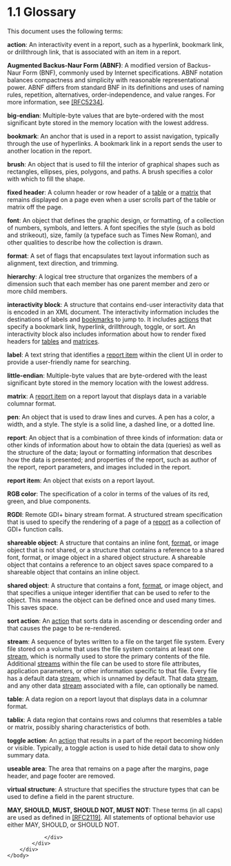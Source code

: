 <html dir="LTR" xmlns:mshelp="http://msdn.microsoft.com/mshelp" xmlns:ddue="http://ddue.schemas.microsoft.com/authoring/2003/5" xmlns:xlink="http://www.w3.org/1999/xlink" xmlns:tool="http://www.microsoft.com/tooltip">
    <head>
        <meta http-equiv="Content-Type" content="text/html; CHARSET=utf-8"></meta>
        <meta name="save" content="history"></meta>
        <title>1.1 Glossary</title>
        <xml>
            <mshelp:toctitle title="1.1 Glossary"></mshelp:toctitle>
            <mshelp:rltitle title="[MS-RGDI]: Glossary"></mshelp:rltitle>
            <mshelp:keyword index="A" term="557e6223-9107-4be3-9f7c-b83beb5d16fc"></mshelp:keyword>
            <mshelp:attr name="DCSext.ContentType" value="open specification"></mshelp:attr>
            <mshelp:attr name="AssetID" value="557e6223-9107-4be3-9f7c-b83beb5d16fc"></mshelp:attr>
            <mshelp:attr name="TopicType" value="kbRef"></mshelp:attr>
            <mshelp:attr name="DCSext.Title" value="[MS-RGDI]: Glossary" />
        </xml>
    </head>
    <body>
        <div id="header">
            <h1 class="heading">1.1 Glossary</h1>
        </div>
        <div id="mainSection">
            <div id="mainBody">
                <div id="allHistory" class="saveHistory"></div>
                <div id="sectionSection0" class="section" name="collapseableSection">
                    

<p>This document uses the following terms:</p>

<p><a id="gt_b178b6c0-7df9-4107-95ca-12c7f0b9900b" /><b>action</b>: An interactivity
event in a report, such as a hyperlink, bookmark link, or drillthrough link,
that is associated with an item in a report.</a></p>

<p><a id="gt_24ddbbb4-b79e-4419-96ec-0fdd229c9ebf" /><b>Augmented Backus-Naur Form
(ABNF)</b>: A modified version of Backus-Naur Form (BNF), commonly used by Internet
specifications. ABNF notation balances compactness and simplicity with
reasonable representational power. ABNF differs from standard BNF in its
definitions and uses of naming rules, repetition, alternatives,
order-independence, and value ranges. For more information, see </a><a href="https://go.microsoft.com/fwlink/?LinkId=123096">[RFC5234]</a>.</p>

<p><a id="gt_6f6f9e8e-5966-4727-8527-7e02fb864e7e" /><b>big-endian</b>: Multiple-byte
values that are byte-ordered with the most significant byte stored in the
memory location with the lowest address.</a></p>

<p><a id="gt_42f9c2f4-8a4b-4d64-a0e1-fc071debdf4c" /><b>bookmark</b>: An anchor that
is used in a report to assist navigation, typically through the use of
hyperlinks. A bookmark link in a report sends the user to another location in
the report.</a></p>

<p><a id="gt_651044e0-b864-4fdb-aba6-f4cd25b0b3c8" /><b>brush</b>: An object that is
used to fill the interior of graphical shapes such as rectangles, ellipses,
pies, polygons, and paths. A brush specifies a color with which to fill the
shape.</a></p>

<p><a id="gt_fa3c2e3f-8831-427d-b84d-d61744433876" /><b>fixed header</b>: A column
header or row header of a </a><a href="557e6223-9107-4be3-9f7c-b83beb5d16fc.html#gt_d3a7da8d-a597-4838-9756-25e30b640ba7">table</a>
or a <a href="557e6223-9107-4be3-9f7c-b83beb5d16fc.html#gt_32295443-a111-4846-955d-a3f5964726bb">matrix</a> that remains
displayed on a page even when a user scrolls part of the table or matrix off
the page.</p>

<p><a id="gt_f8aa3f46-99d1-49bb-858f-b4bfa546c1c2" /><b>font</b>: An object that
defines the graphic design, or formatting, of a collection of numbers, symbols,
and letters. A font specifies the style (such as bold and strikeout), size,
family (a typeface such as Times New Roman), and other qualities to describe
how the collection is drawn.</a></p>

<p><a id="gt_ea22e521-1a4e-4ceb-8d64-f65fa6d0e63b" /><b>format</b>: A set of flags
that encapsulates text layout information such as alignment, text direction,
and trimming.</a></p>

<p><a id="gt_a07fc05d-cdb0-442c-984a-dd3589b9f682" /><b>hierarchy</b>: A logical tree
structure that organizes the members of a dimension such that each member has
one parent member and zero or more child members.</a></p>

<p><a id="gt_ed51fea1-b05e-410a-b3a7-224ec5cdf845" /><b>interactivity block</b>: A
structure that contains end-user interactivity data that is encoded in an XML
document. The interactivity information includes the destinations of labels and
</a><a href="557e6223-9107-4be3-9f7c-b83beb5d16fc.html#gt_42f9c2f4-8a4b-4d64-a0e1-fc071debdf4c">bookmarks</a> to jump
to. It includes <a href="557e6223-9107-4be3-9f7c-b83beb5d16fc.html#gt_b178b6c0-7df9-4107-95ca-12c7f0b9900b">actions</a>
that specify a bookmark link, hyperlink, drillthrough, toggle, or sort. An
interactivity block also includes information about how to render fixed headers
for <a href="557e6223-9107-4be3-9f7c-b83beb5d16fc.html#gt_d3a7da8d-a597-4838-9756-25e30b640ba7">tables</a> and <a href="557e6223-9107-4be3-9f7c-b83beb5d16fc.html#gt_32295443-a111-4846-955d-a3f5964726bb">matrices</a>.</p>

<p><a id="gt_4c56ea75-c676-4525-b131-71d71c3de91a" /><b>label</b>: A text string that
identifies a </a><a href="557e6223-9107-4be3-9f7c-b83beb5d16fc.html#gt_c6f8e999-fca9-4e79-96e7-fb4c2c43d601">report item</a>
within the client UI in order to provide a user-friendly name for searching.</p>

<p><a id="gt_079478cb-f4c5-4ce5-b72b-2144da5d2ce7" /><b>little-endian</b>:
Multiple-byte values that are byte-ordered with the least significant byte
stored in the memory location with the lowest address.</a></p>

<p><a id="gt_32295443-a111-4846-955d-a3f5964726bb" /><b>matrix</b>: A </a><a href="557e6223-9107-4be3-9f7c-b83beb5d16fc.html#gt_c6f8e999-fca9-4e79-96e7-fb4c2c43d601">report item</a> on a report
layout that displays data in a variable columnar format.</p>

<p><a id="gt_ce96a59a-d6f1-4abd-a349-2eef897f6107" /><b>pen</b>: An object that is
used to draw lines and curves. A pen has a color, a width, and a style. The
style is a solid line, a dashed line, or a dotted line.</a></p>

<p><a id="gt_556439b8-0249-44d1-894c-6c7dbd8f0a00" /><b>report</b>: An object that is
a combination of three kinds of information: data or other kinds of information
about how to obtain the data (queries) as well as the structure of the data;
layout or formatting information that describes how the data is presented; and
properties of the report, such as author of the report, report parameters, and
images included in the report.</a></p>

<p><a id="gt_c6f8e999-fca9-4e79-96e7-fb4c2c43d601" /><b>report item</b>: An object
that exists on a report layout.</a></p>

<p><a id="gt_51fbe19c-b5bf-4477-a1dc-76bf6f3ed4d1" /><b>RGB color</b>: The
specification of a color in terms of the values of its red, green, and blue
components.</a></p>

<p><a id="gt_3b4b2dcd-d68b-47da-9487-52e52fc60057" /><b>RGDI</b>: Remote GDI+ binary
stream format. A structured stream specification that is used to specify the
rendering of a page of a </a><a href="557e6223-9107-4be3-9f7c-b83beb5d16fc.html#gt_556439b8-0249-44d1-894c-6c7dbd8f0a00">report</a>
as a collection of GDI+ function calls.</p>

<p><a id="gt_9fe00c12-b250-4090-adf0-10e296366ce2" /><b>shareable object</b>: A
structure that contains an inline font, </a><a href="557e6223-9107-4be3-9f7c-b83beb5d16fc.html#gt_ea22e521-1a4e-4ceb-8d64-f65fa6d0e63b">format</a>, or image object
that is not shared, or a structure that contains a reference to a shared font,
format, or image object in a shared object structure. A shareable object that
contains a reference to an object saves space compared to a shareable object
that contains an inline object.</p>

<p><a id="gt_dd28a39f-3fcb-41fc-810a-f64a77573327" /><b>shared object</b>: A
structure that contains a font, </a><a href="557e6223-9107-4be3-9f7c-b83beb5d16fc.html#gt_ea22e521-1a4e-4ceb-8d64-f65fa6d0e63b">format</a>, or image object,
and that specifies a unique integer identifier that can be used to refer to the
object. This means the object can be defined once and used many times. This
saves space.</p>

<p><a id="gt_a400d961-e921-4db6-b837-b56cd46b351b" /><b>sort action</b>: An </a><a href="557e6223-9107-4be3-9f7c-b83beb5d16fc.html#gt_b178b6c0-7df9-4107-95ca-12c7f0b9900b">action</a> that sorts data in
ascending or descending order and that causes the page to be re-rendered.</p>

<p><a id="gt_f3529cd8-50da-4f36-aa0b-66af455edbb6" /><b>stream</b>: A sequence of
bytes written to a file on the target file system. Every file stored on a
volume that uses the file system contains at least one </a><a href="557e6223-9107-4be3-9f7c-b83beb5d16fc.html#gt_f3529cd8-50da-4f36-aa0b-66af455edbb6">stream</a>, which is normally
used to store the primary contents of the file. Additional <a href="557e6223-9107-4be3-9f7c-b83beb5d16fc.html#gt_f3529cd8-50da-4f36-aa0b-66af455edbb6">streams</a> within the file can
be used to store file attributes, application parameters, or other information
specific to that file. Every file has a default data <a href="557e6223-9107-4be3-9f7c-b83beb5d16fc.html#gt_f3529cd8-50da-4f36-aa0b-66af455edbb6">stream</a>, which is unnamed by
default. That data <a href="557e6223-9107-4be3-9f7c-b83beb5d16fc.html#gt_f3529cd8-50da-4f36-aa0b-66af455edbb6">stream</a>,
and any other data <a href="557e6223-9107-4be3-9f7c-b83beb5d16fc.html#gt_f3529cd8-50da-4f36-aa0b-66af455edbb6">stream</a>
associated with a file, can optionally be named.</p>

<p><a id="gt_d3a7da8d-a597-4838-9756-25e30b640ba7" /><b>table</b>: A data region on a
report layout that displays data in a columnar format.</a></p>

<p><a id="gt_f9f5d4be-2a9e-4556-90f6-d4ed1678f0b4" /><b>tablix</b>: A data region
that contains rows and columns that resembles a table or matrix, possibly
sharing characteristics of both.</a></p>

<p><a id="gt_03b3e6e0-2f9b-45fa-bc4a-cef25c2aed55" /><b>toggle action</b>: An </a><a href="557e6223-9107-4be3-9f7c-b83beb5d16fc.html#gt_b178b6c0-7df9-4107-95ca-12c7f0b9900b">action</a> that results in a
part of the report becoming hidden or visible. Typically, a toggle action is
used to hide detail data to show only summary data.</p>

<p><a id="gt_bbc1126a-0947-45dd-9c73-9ca91752f994" /><b>useable area</b>: The area
that remains on a page after the margins, page header, and page footer are
removed.</a></p>

<p><a id="gt_50923bd8-78ce-4160-8990-ebc8d77a7031" /><b>virtual structure</b>: A
structure that specifies the structure types that can be used to define a field
in the parent structure.</a></p>

<p><b>MAY,
SHOULD, MUST, SHOULD NOT, MUST NOT:</b> These terms (in all caps) are used as
defined in <a href="https://go.microsoft.com/fwlink/?LinkId=90317">[RFC2119]</a>.
All statements of optional behavior use either MAY, SHOULD, or SHOULD NOT.</p>


                </div>
            </div>
        </div>
    </body>
</html>
